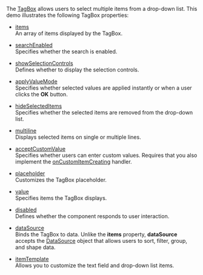 The [TagBox](/Documentation/ApiReference/UI_Components/dxTagBox/) allows users to select multiple items from a drop-down list. This demo illustrates the following TagBox properties:

- [items](/Documentation/ApiReference/UI_Components/dxTagBox/Configuration/items/)  
  An array of items displayed by the TagBox.

- [searchEnabled](/Documentation/ApiReference/UI_Components/dxTagBox/Configuration/#searchEnabled)  
  Specifies whether the search is enabled.

- [showSelectionControls](/Documentation/ApiReference/UI_Components/dxTagBox/Configuration/#showSelectionControls)  
  Defines whether to display the selection controls.

- [applyValueMode](/Documentation/ApiReference/UI_Components/dxTagBox/Configuration/#applyValueMode)  
  Specifies whether selected values are applied instantly or when a user clicks the **OK** button.

- [hideSelectedItems](/Documentation/ApiReference/UI_Components/dxTagBox/Configuration/#hideSelectedItems)  
  Specifies whether the selected items are removed from the drop-down list.

- [multiline](/Documentation/ApiReference/UI_Components/dxTagBox/Configuration/#multiline)  
  Displays selected items on single or multiple lines.

- [acceptCustomValue](/Documentation/ApiReference/UI_Components/dxTagBox/Configuration/#acceptCustomValue)  
  Specifies whether users can enter custom values. Requires that you also implement the [onCustomItemCreating](/Documentation/ApiReference/UI_Components/dxTagBox/Configuration/#onCustomItemCreating) handler.

- [placeholder](/Documentation/ApiReference/UI_Components/dxTagBox/Configuration/#placeholder)  
  Customizes the TagBox placeholder.

- [value](/Documentation/ApiReference/UI_Components/dxTagBox/Configuration/#value)  
  Specifies items the TagBox displays.

- [disabled](/Documentation/ApiReference/UI_Components/dxTagBox/Configuration/#disabled)  
  Defines whether the component responds to user interaction.

- [dataSource](/Documentation/ApiReference/UI_Components/dxTagBox/Configuration/#dataSource)  
  Binds the TagBox to data. Unlike the **items** property, **dataSource** accepts the [DataSource](/Documentation/ApiReference/Data_Layer/DataSource/) object that allows users to sort, filter, group, and shape data.
- [itemTemplate](/Documentation/ApiReference/UI_Components/dxTagBox/Configuration/#itemTemplate)  
  Allows you to customize the text field and drop-down list items.
